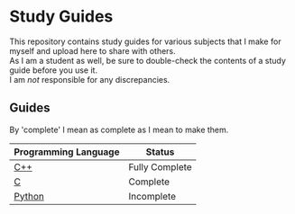# Study Guides

This repository contains study guides for various subjects that I make for myself and upload here to share with others. <br />
As I am a student as well, be sure to double-check the contents of a study guide before you use it. <br /> 
I am _not_ responsible for any discrepancies. <br />

## Guides
By 'complete' I mean as complete as I mean to make them.

| Programming Language | Status | 
| -------------------- | ------ |
| [C++](https://github.com/EthanC2/Notes-and-Writeups/tree/main/C%2B%2B) | Fully Complete |
| [C](https://github.com/EthanC2/Notes-and-Writeups/tree/main/C) | Complete |
| [Python](https://github.com/EthanC2/Notes-and-Writeups/tree/main/Python) | Incomplete |
